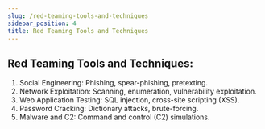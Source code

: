 ```yaml
---
slug: /red-teaming-tools-and-techniques
sidebar_position: 4
title: Red Teaming Tools and Techniques
---
```


## Red Teaming Tools and Techniques:

1. Social Engineering: Phishing, spear-phishing, pretexting.
2. Network Exploitation: Scanning, enumeration, vulnerability exploitation.
3. Web Application Testing: SQL injection, cross-site scripting (XSS).
4. Password Cracking: Dictionary attacks, brute-forcing.
5. Malware and C2: Command and control (C2) simulations.

